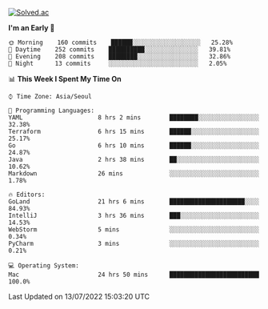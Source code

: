 [![Solved.ac](http://mazassumnida.wtf/api/v2/generate_badge?boj=kuckjwi)](https://solved.ac/kuckjwi)
<!--START_SECTION:waka-->
**I'm an Early 🐤** 

```text
🌞 Morning    160 commits    ██████░░░░░░░░░░░░░░░░░░░   25.28% 
🌆 Daytime    252 commits    ██████████░░░░░░░░░░░░░░░   39.81% 
🌃 Evening    208 commits    ████████░░░░░░░░░░░░░░░░░   32.86% 
🌙 Night      13 commits     ░░░░░░░░░░░░░░░░░░░░░░░░░   2.05%

```


📊 **This Week I Spent My Time On** 

```text
⌚︎ Time Zone: Asia/Seoul

💬 Programming Languages: 
YAML                     8 hrs 2 mins        ████████░░░░░░░░░░░░░░░░░   32.38% 
Terraform                6 hrs 15 mins       ██████░░░░░░░░░░░░░░░░░░░   25.17% 
Go                       6 hrs 10 mins       ██████░░░░░░░░░░░░░░░░░░░   24.87% 
Java                     2 hrs 38 mins       ██░░░░░░░░░░░░░░░░░░░░░░░   10.62% 
Markdown                 26 mins             ░░░░░░░░░░░░░░░░░░░░░░░░░   1.78%

🔥 Editors: 
GoLand                   21 hrs 6 mins       █████████████████████░░░░   84.93% 
IntelliJ                 3 hrs 36 mins       ███░░░░░░░░░░░░░░░░░░░░░░   14.53% 
WebStorm                 5 mins              ░░░░░░░░░░░░░░░░░░░░░░░░░   0.34% 
PyCharm                  3 mins              ░░░░░░░░░░░░░░░░░░░░░░░░░   0.21%

💻 Operating System: 
Mac                      24 hrs 50 mins      █████████████████████████   100.0%

```


 Last Updated on 13/07/2022 15:03:20 UTC
<!--END_SECTION:waka-->
